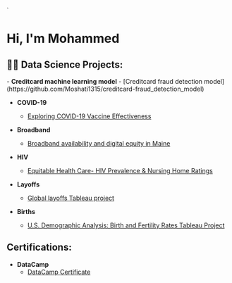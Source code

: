 `<h1>Hi, I'm Mohammed

<h2>👨‍💻 Data Science Projects:</h2>
- <b>Creditcard machine learning model</b>
  - [Creditcard fraud detection model](https://github.com/Moshati1315/creditcard-fraud_detection_model)
  
- <b>COVID-19</b>
  - [Exploring COVID-19 Vaccine Effectiveness](https://github.com/ds5010/vaccines-3)
  
- <b>Broadband</b>
  - [Broadband availability and digital equity in Maine](https://github.com/ds5010/broadband-3) <b><i></b></i>

- <b>HIV</b>
  - [Equitable Health Care- HIV Prevalence & Nursing Home Ratings](https://github.com/Moshati1315/HIV)

    
- <b>Layoffs </b>
  - [Global layoffs Tableau project ](https://github.com/Moshati1315/layoffs)
 
- <b>Births </b>
  - [U.S. Demographic Analysis: Birth and Fertility Rates Tableau Project ](https://github.com/Moshati1315/Births)


<h2>Certifications:</h2>

- <b>DataCamp</b>
  - [DataCamp Certificate](https://github.com/Moshati1315/DataCamp)

